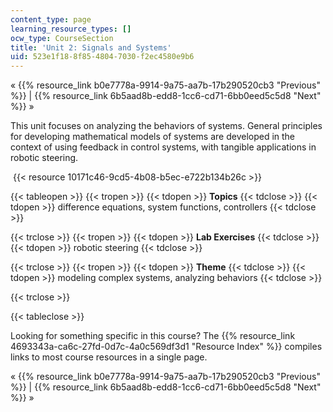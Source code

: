 ```yaml
---
content_type: page
learning_resource_types: []
ocw_type: CourseSection
title: 'Unit 2: Signals and Systems'
uid: 523e1f18-8f85-4804-7030-f2ec4580e9b6
---
```


« {{% resource_link b0e7778a-9914-9a75-aa7b-17b290520cb3 "Previous" %}} | {{% resource_link 6b5aad8b-edd8-1cc6-cd71-6bb0eed5c5d8 "Next" %}} »

This unit focuses on analyzing the behaviors of systems. General principles for developing mathematical models of systems are developed in the context of using feedback in control systems, with tangible applications in robotic steering.

 {{< resource 10171c46-9cd5-4b08-b5ec-e722b134b26c >}}

{{< tableopen >}}
{{< tropen >}}
{{< tdopen >}}
**Topics**
{{< tdclose >}}
{{< tdopen >}}
difference equations, system functions, controllers
{{< tdclose >}}

{{< trclose >}}
{{< tropen >}}
{{< tdopen >}}
**Lab Exercises**
{{< tdclose >}}
{{< tdopen >}}
robotic steering
{{< tdclose >}}

{{< trclose >}}
{{< tropen >}}
{{< tdopen >}}
**Theme**
{{< tdclose >}}
{{< tdopen >}}
modeling complex systems, analyzing behaviors
{{< tdclose >}}

{{< trclose >}}

{{< tableclose >}}

Looking for something specific in this course? The {{% resource_link 4693343a-ca6c-27fd-0d7c-4a0c569df3d1 "Resource Index" %}} compiles links to most course resources in a single page.

« {{% resource_link b0e7778a-9914-9a75-aa7b-17b290520cb3 "Previous" %}} | {{% resource_link 6b5aad8b-edd8-1cc6-cd71-6bb0eed5c5d8 "Next" %}} »